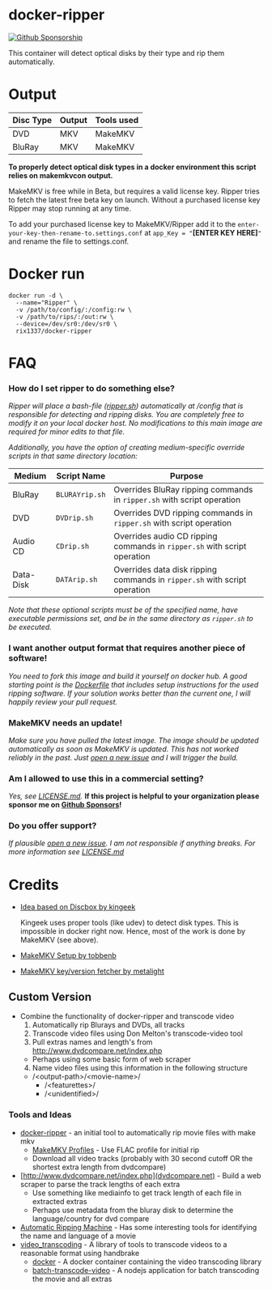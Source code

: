 # docker-ripper

[![Github Sponsorship](https://img.shields.io/badge/support-me-red.svg)](https://github.com/users/rix1337/sponsorship)

This container will detect optical disks by their type and rip them
automatically.

# Output

| Disc Type | Output | Tools used |
| --------- | ------ | ---------- |
| DVD       | MKV    | MakeMKV    |
| BluRay    | MKV    | MakeMKV    |

**To properly detect optical disk types in a docker environment this script
relies on makemkvcon output.**

MakeMKV is free while in Beta, but requires a valid license key. Ripper tries to
fetch the latest free beta key on launch. Without a purchased license key Ripper
may stop running at any time.

To add your purchased license key to MakeMKV/Ripper add it to the
`enter-your-key-then-rename-to.settings.conf` at `app_Key = "`**[ENTER KEY
HERE]**`"` and rename the file to settings.conf.

# Docker run

```
docker run -d \
  --name="Ripper" \
  -v /path/to/config/:/config:rw \
  -v /path/to/rips/:/out:rw \
  --device=/dev/sr0:/dev/sr0 \
  rix1337/docker-ripper
```

# FAQ

### How do I set ripper to do something else?

_Ripper will place a bash-file
([ripper.sh](https://github.com/rix1337/docker-ripper/blob/master/root/ripper/ripper.sh))
automatically at /config that is responsible for detecting and ripping disks.
You are completely free to modify it on your local docker host. No modifications
to this main image are required for minor edits to that file._

_Additionally, you have the option of creating medium-specific override scripts
in that same directory location:_

| Medium    | Script Name    | Purpose                                                                   |
| --------- | -------------- | ------------------------------------------------------------------------- |
| BluRay    | `BLURAYrip.sh` | Overrides BluRay ripping commands in `ripper.sh` with script operation    |
| DVD       | `DVDrip.sh`    | Overrides DVD ripping commands in `ripper.sh` with script operation       |
| Audio CD  | `CDrip.sh`     | Overrides audio CD ripping commands in `ripper.sh` with script operation  |
| Data-Disk | `DATArip.sh`   | Overrides data disk ripping commands in `ripper.sh` with script operation |

_Note that these optional scripts must be of the specified name, have executable
permissions set, and be in the same directory as `ripper.sh` to be executed._

### I want another output format that requires another piece of software!

_You need to fork this image and build it yourself on docker hub. A good
starting point is the
[Dockerfile](https://github.com/rix1337/docker-ripper/blob/master/Dockerfile#L30)
that includes setup instructions for the used ripping software. If your solution
works better than the current one, I will happily review your pull request._

### MakeMKV needs an update!

_Make sure you have pulled the latest image. The image should be updated
automatically as soon as MakeMKV is updated. This has not worked reliably in the
past. Just
[open a new issue](https://github.com/rix1337/docker-ripper/issues/new) and I
will trigger the build._

### Am I allowed to use this in a commercial setting?

_Yes, see
[LICENSE.md](https://github.com/rix1337/docker-ripper/blob/master/LICENSE.md)._
**If this project is helpful to your organization please sponsor me on
[Github Sponsors](https://github.com/sponsors/rix1337)!**

### Do you offer support?

_If plausible
[open a new issue](https://github.com/rix1337/docker-ripper/issues/new). I am
not responsible if anything breaks. For more information see
[LICENSE.md](https://github.com/rix1337/docker-ripper/blob/master/LICENSE.md)_

# Credits

-   [Idea based on Discbox by kingeek](http://kinggeek.co.uk/projects/item/61-discbox-linux-bash-script-to-automatically-rip-cds-dvds-and-blue-ray-with-multiple-optical-drives-and-no-user-intervention)

    Kingeek uses proper tools (like udev) to detect disk types. This is
    impossible in docker right now. Hence, most of the work is done by MakeMKV
    (see above).

-   [MakeMKV Setup by tobbenb](https://github.com/tobbenb/docker-containers)

-   [MakeMKV key/version fetcher by metalight](http://blog.metalight.dk/2016/03/makemkv-wrapper-with-auto-updater.html)

## Custom Version

-   Combine the functionality of docker-ripper and transcode video
    1. Automatically rip Blurays and DVDs, all tracks
    2. Transcode video files using Don Melton's transcode-video tool
    3. Pull extras names and length's from http://www.dvdcompare.net/index.php
    -   Perhaps using some basic form of web scraper
    4. Name video files using this information in the following structure
    -   /\<output-path\>/\<movie-name\>/
        -   /\<featurettes\>/
        -   /\<unidentified\>/

### Tools and Ideas

-   [docker-ripper](https://github.com/rix1337/docker-ripper) - an initial tool
    to automatically rip movie files with make mkv
    -   [MakeMKV Profiles](https://gist.github.com/csandman/5638a54730869cf4addf3df43f7fc845) -
        Use FLAC profile for initial rip
    -   Download all video tracks (probably with 30 second cutoff OR the
        shortest extra length from dvdcompare)
-   [http://www.dvdcompare.net/index.php](dvdcompare.net) - Build a web scraper
    to parse the track lengths of each extra
    -   Use something like mediainfo to get track length of each file in
        extracted extras
    -   Perhaps use metadata from the bluray disk to determine the
        language/country for dvd compare
-   [Automatic Ripping Machine](https://github.com/automatic-ripping-machine/automatic-ripping-machine) -
    Has some interesting tools for identifying the name and language of a movie
-   [video_transcoding](https://github.com/donmelton/video_transcoding) - A
    library of tools to transcode videos to a reasonable format using handbrake
    -   [docker](https://hub.docker.com/r/ntodd/video-transcoding/) - A docker
        container containing the video transcoding library
    -   [batch-transcode-video](https://github.com/nwronski/batch-transcode-video) -
        A nodejs application for batch transcoding the movie and all extras
